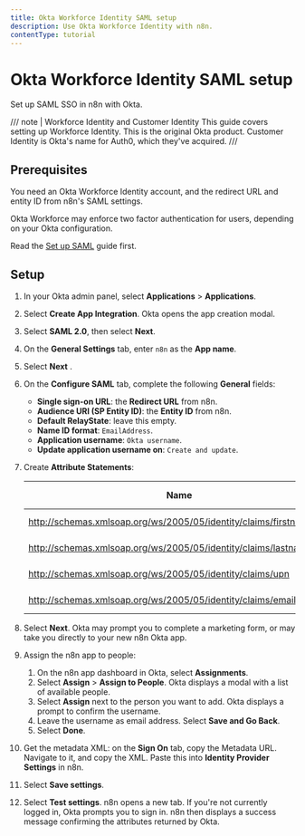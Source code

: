 ```yaml
---
title: Okta Workforce Identity SAML setup
description: Use Okta Workforce Identity with n8n.
contentType: tutorial
---
```


# Okta Workforce Identity SAML setup

Set up SAML SSO in n8n with Okta.

/// note | Workforce Identity and Customer Identity
This guide covers setting up Workforce Identity. This is the original Okta product. Customer Identity is Okta's name for Auth0, which they've acquired.
///
## Prerequisites

You need an Okta Workforce Identity account, and the redirect URL and entity ID from n8n's SAML settings.

Okta Workforce may enforce two factor authentication for users, depending on your Okta configuration.

Read the [Set up SAML](/user-management/saml/setup.md) guide first.

## Setup

1. In your Okta admin panel, select **Applications** > **Applications**.
1. Select **Create App Integration**. Okta opens the app creation modal.
1. Select **SAML 2.0**, then select **Next**.
1. On the **General Settings** tab, enter `n8n` as the **App name**. 
1. Select **Next** .
1. On the **Configure SAML** tab, complete the following **General** fields:
	* **Single sign-on URL**: the **Redirect URL** from n8n.
	* **Audience URI (SP Entity ID)**: the **Entity ID** from n8n.
	* **Default RelayState**: leave this empty.
	* **Name ID format**: `EmailAddress`.
	* **Application username**: `Okta username`.
	* **Update application username on**: `Create and update`.
1. Create **Attribute Statements**:
	
	| **Name** | **Name format** | **Value** |
	| -------- | --------------- | --------- |
	| http://schemas.xmlsoap.org/ws/2005/05/identity/claims/firstname | URI Reference | user.firstName |
	| http://schemas.xmlsoap.org/ws/2005/05/identity/claims/lastname | URI Reference | user.lastName |
	| http://schemas.xmlsoap.org/ws/2005/05/identity/claims/upn | URI Reference | user.login |
	| http://schemas.xmlsoap.org/ws/2005/05/identity/claims/emailaddress | URI Reference | user.email |
	
1. Select **Next**. Okta may prompt you to complete a marketing form, or may take you directly to your new n8n Okta app.
1. Assign the n8n app to people:
	1. On the n8n app dashboard in Okta, select **Assignments**.
	1. Select **Assign** > **Assign to People**. Okta displays a modal with a list of available people.
	1. Select **Assign** next to the person you want to add. Okta displays a prompt to confirm the username.
	1. Leave the username as email address. Select **Save and Go Back**.
	1. Select **Done**.
1. Get the metadata XML: on the **Sign On** tab, copy the Metadata URL. Navigate to it, and copy the XML. Paste this into **Identity Provider Settings** in n8n.
1. Select **Save settings**.
1. Select **Test settings**. n8n opens a new tab. If you're not currently logged in, Okta prompts you to sign in. n8n then displays a success message confirming the attributes returned by Okta.

